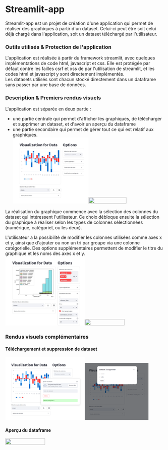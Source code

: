 # Streamlit-app

Streamlit-app est un projet de création d'une application qui permet de réaliser des graphiques à partir d'un dataset. Celui-ci peut être soit celui déjà chargé dans l'application, soit un dataset téléchargé par l'utilisateur. 

### Outils utilisés & Protection de l'application
L'application est réalisée à partir du framework streamlit, avec quelques implémentations de code html, javascript et css. Elle est protégée par défaut contre les failles csrf et xss de par l'utilisation de streamlit, et les codes html et javascript y sont directement implémentés. \
Les datasets utilisés sont chacun stocké directement dans un dataframe sans passer par une base de données. 

### Description & Premiers rendus visuels
L'application est séparée en deux partie : 
 - une partie centrale qui permet d'afficher les graphiques, de télécharger et supprimer un dataset, et d'avoir un aperçu du dataframe
 - une partie secondaire qui permet de gérer tout ce qui est relatif aux graphiques. \
<img src="https://github.com/Nao975/Streamlit-app/blob/main/images/0-%20Rendu%20g%C3%A9n%C3%A9ral%20application.jpg?raw=true" width=50% height=50%><img src="https://github.com/Nao975/Streamlit-app/blob/main/images/4-%20S%C3%A9lection%20de%20colonne%20et%20graphique.jpg?raw=true" width=50% height=50%>

La réalisation du graphique commence avec la sélection des colonnes du dataset qui intéressent l'utilisateur. Ce choix débloque ensuite la sélection du graphique à réaliser selon les types de colonnes sélectionnées (numérique, catégoriel, ou les deux).

L'utilisateur a la possibilité de modifier les colonnes utilisées comme axes x et y, ainsi que d'ajouter ou non un tri par groupe via une colonne catégorielle. Des options supplémentaires permettent de modifier le titre du graphique et les noms des axes x et y. \
<img src="https://github.com/Nao975/Streamlit-app/blob/main/images/5-%20Tri%20par%20groupe.jpg?raw=true" width=50% height=50%><img src="https://github.com/Nao975/Streamlit-app/blob/main/images/6-%20Modification%20de%20la%20l%C3%A9gende.jpg?raw=true" width=50% height=50%>

### Rendus visuels complémentaires
#### Téléchargement et suppression de dataset 
<img src="https://github.com/Nao975/Streamlit-app/blob/main/images/1-%20T%C3%A9l%C3%A9chargement%20d'un%20dataset.png?raw=true" width=50% height=50%><img src="https://github.com/Nao975/Streamlit-app/blob/main/images/2-%20Suppression%20d'un%20dataset.png?raw=true" width=40% height=40%>

#### Aperçu du dataframe 
<img src="https://github.com/Nao975/Streamlit-app/blob/main/images/3-%20Aper%C3%A7u%20du%20dataframe.png?raw=true" width=50% height=50%>
